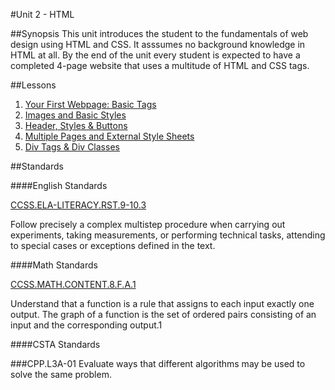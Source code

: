 #Unit 2 - HTML

##Synopsis
This unit introduces the student to the fundamentals of web design using HTML and CSS. It asssumes no background knowledge in HTML at all. By the end of the unit every student is expected to have a completed 4-page website that uses a multitude of HTML and CSS tags. 

##Lessons

1. [Your First Webpage: Basic Tags](lessons/1-BasicTags)
2. [Images and Basic Styles](lessons/2-ImageStyles)
3. [Header, Styles & Buttons](lessons/3-HeaderStyleButton)
4. [Multiple Pages and External Style Sheets](lessons/4-PagesStyles)
5. [Div Tags & Div Classes](lessons/5-Div)

##Standards

####English Standards
 
[CCSS.ELA-LITERACY.RST.9-10.3](http://www.corestandards.org/ELA-Literacy/RST/9-10/3/)

Follow precisely a complex multistep procedure when carrying out experiments, taking measurements, or performing technical tasks, attending to special cases or exceptions defined in the text.

####Math Standards
 
[CCSS.MATH.CONTENT.8.F.A.1](http://www.corestandards.org/Math/Content/8/F/A/1/)

Understand that a function is a rule that assigns to each input exactly one output. The graph of a function is the set of ordered pairs consisting of an input and the corresponding output.1

####CSTA Standards

###CPP.L3A-01
Evaluate ways that different algorithms may be used to solve the same problem.

 

